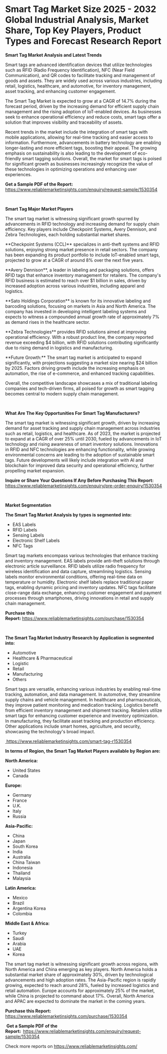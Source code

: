 <p><h1>Smart Tag Market Size 2025 - 2032 Global Industrial Analysis, Market Share, Top Key Players, Product Types and Forecast Research Report</h1></p><p><strong>Smart Tag Market Analysis and Latest Trends</strong></p>
<p><p>Smart tags are advanced identification devices that utilize technologies such as RFID (Radio Frequency Identification), NFC (Near Field Communication), and QR codes to facilitate tracking and management of goods and assets. They are widely used across various industries, including retail, logistics, healthcare, and automotive, for inventory management, asset tracking, and enhancing customer engagement. </p><p>The Smart Tag Market is expected to grow at a CAGR of 14.7% during the forecast period, driven by the increasing demand for efficient supply chain management and the rising adoption of IoT-enabled devices. As businesses seek to enhance operational efficiency and reduce costs, smart tags offer a solution that improves visibility and traceability of assets. </p><p>Recent trends in the market include the integration of smart tags with mobile applications, allowing for real-time tracking and easier access to information. Furthermore, advancements in battery technology are enabling longer-lasting and more efficient tags, boosting their appeal. The growing emphasis on sustainability is also leading to the development of eco-friendly smart tagging solutions. Overall, the market for smart tags is poised for significant growth as businesses increasingly recognize the value of these technologies in optimizing operations and enhancing user experiences.</p></p>
<p><strong>Get a Sample PDF of the Report:&nbsp;</strong> <a href="https://www.reliablemarketinsights.com/enquiry/request-sample/1530354?utm_campaign=2118&utm_medium=2&utm_source=Github&utm_content=ia&utm_term=07022025&utm_id=smart-tag">https://www.reliablemarketinsights.com/enquiry/request-sample/1530354</a></p>
<p>&nbsp;</p>
<p><strong>Smart Tag Major Market Players</strong></p>
<p><p>The smart tag market is witnessing significant growth spurred by advancements in RFID technology and increasing demand for supply chain efficiency. Key players include Checkpoint Systems, Avery Dennison, and Zebra Technologies, each holding substantial market shares.</p><p>**Checkpoint Systems (CCL)** specializes in anti-theft systems and RFID solutions, enjoying strong market presence in retail sectors. The company has been expanding its product portfolio to include IoT-enabled smart tags, projected to grow at a CAGR of around 8% over the next five years.</p><p>**Avery Dennison**, a leader in labeling and packaging solutions, offers RFID tags that enhance inventory management for retailers. The company's RFID business is estimated to reach over $1 billion in sales, driven by increased adoption across various industries, including apparel and logistics.</p><p>**Sato Holdings Corporation** is known for its innovative labeling and barcoding solutions, focusing on markets in Asia and North America. The company has invested in developing intelligent labeling systems and expects to witness a compounded annual growth rate of approximately 7% as demand rises in the healthcare sector.</p><p>**Zebra Technologies** provides RFID solutions aimed at improving operational efficiency. With a robust product line, the company reported revenue exceeding $4 billion, with RFID solutions contributing significantly due to rising demand in logistics and manufacturing.</p><p>**Future Growth:** The smart tag market is anticipated to expand significantly, with projections suggesting a market size nearing $24 billion by 2025. Factors driving growth include the increasing emphasis on automation, the rise of e-commerce, and enhanced tracking capabilities.</p><p>Overall, the competitive landscape showcases a mix of traditional labeling companies and tech-driven firms, all poised for growth as smart tagging becomes central to modern supply chain management.</p></p>
<p>&nbsp;</p>
<p><strong>What Are The Key Opportunities For Smart Tag Manufacturers?</strong></p>
<p><p>The smart tag market is witnessing significant growth, driven by increasing demand for asset tracking and supply chain management across industries such as retail, logistics, and healthcare. As of 2023, the market is projected to expand at a CAGR of over 25% until 2030, fueled by advancements in IoT technology and rising awareness of smart inventory solutions. Innovations in RFID and NFC technologies are enhancing functionality, while growing environmental concerns are leading to the adoption of sustainable smart tags. Future developments will likely include integration with AI and blockchain for improved data security and operational efficiency, further propelling market expansion.</p></p>
<p><strong>Inquire or Share Your Questions If Any Before Purchasing This Report:</strong> <a href="https://www.reliablemarketinsights.com/enquiry/pre-order-enquiry/1530354?utm_campaign=2118&utm_medium=2&utm_source=Github&utm_content=ia&utm_term=07022025&utm_id=smart-tag">https://www.reliablemarketinsights.com/enquiry/pre-order-enquiry/1530354</a></p>
<p>&nbsp;</p>
<p><strong>Market Segmentation</strong></p>
<p><strong>The Smart Tag Market Analysis by types is segmented into:</strong></p>
<p><ul><li>EAS Labels</li><li>RFID Labels</li><li>Sensing Labels</li><li>Electronic Shelf Labels</li><li>NFC Tags</li></ul></p>
<p><p>Smart tag markets encompass various technologies that enhance tracking and inventory management. EAS labels provide anti-theft solutions through electronic article surveillance. RFID labels utilize radio frequency for wireless identification and data capture, streamlining logistics. Sensing labels monitor environmental conditions, offering real-time data on temperature or humidity. Electronic shelf labels replace traditional paper tags, enabling dynamic pricing and inventory updates. NFC tags facilitate close-range data exchange, enhancing customer engagement and payment processes through smartphones, driving innovations in retail and supply chain management.</p></p>
<p><strong>Purchase this Report:&nbsp;</strong><a href="https://www.reliablemarketinsights.com/purchase/1530354?utm_campaign=2118&utm_medium=2&utm_source=Github&utm_content=ia&utm_term=07022025&utm_id=smart-tag">https://www.reliablemarketinsights.com/purchase/1530354</a></p>
<p>&nbsp;</p>
<p><strong>The Smart Tag Market Industry Research by Application is segmented into:</strong></p>
<p><ul><li>Automotive</li><li>Healthcare & Pharmaceutical</li><li>Logistic</li><li>Retail</li><li>Manufacturing</li><li>Others</li></ul></p>
<p><p>Smart tags are versatile, enhancing various industries by enabling real-time tracking, automation, and data management. In automotive, they streamline supply chains and vehicle management. In healthcare and pharmaceuticals, they improve patient monitoring and medication tracking. Logistics benefit from efficient inventory management and shipment tracking. Retailers utilize smart tags for enhancing customer experience and inventory optimization. In manufacturing, they facilitate asset tracking and production efficiency. Other applications include smart homes, agriculture, and security, showcasing the technology's broad impact.</p></p>
<p><a href="https://www.reliablemarketinsights.com/smart-tag-r1530354?utm_campaign=2118&utm_medium=2&utm_source=Github&utm_content=ia&utm_term=07022025&utm_id=smart-tag">&nbsp;https://www.reliablemarketinsights.com/smart-tag-r1530354</a></p>
<p><strong>In terms of Region, the Smart Tag Market Players available by Region are:</strong></p>
<p>
    <p> <strong> North America: </strong>
        <ul>
            <li>United States</li>
            <li>Canada</li>
        </ul>
        </p> 
    <p> <strong> Europe: </strong>
        <ul>
            <li>Germany</li>
            <li>France</li>
            <li>U.K.</li>
            <li>Italy</li>
            <li>Russia</li>
        </ul>
        </p> 
    <p> <strong> Asia-Pacific: </strong>
        <ul>
            <li>China</li>
            <li>Japan</li>
            <li>South Korea</li>
            <li>India</li>
            <li>Australia</li>
            <li>China Taiwan</li>
            <li>Indonesia</li>
            <li>Thailand</li>
            <li>Malaysia</li>
        </ul>
        </p> 
    <p> <strong> Latin America: </strong>
        <ul>
            <li>Mexico</li>
            <li>Brazil</li>
            <li>Argentina Korea</li>
            <li>Colombia</li>
        </ul>
        </p> 
    <p> <strong> Middle East & Africa: </strong>
        <ul>
            <li>Turkey</li>
            <li>Saudi</li>
            <li>Arabia</li>
            <li>UAE</li>
            <li>Korea</li>
        </ul>
    </p>
    </p>
<p><p>The smart tag market is witnessing significant growth across regions, with North America and China emerging as key players. North America holds a substantial market share of approximately 30%, driven by technological advancements and high adoption rates. The Asia-Pacific region is rapidly growing, expected to reach around 28%, fueled by increased logistics and retail automation. Europe accounts for approximately 25% of the market, while China is projected to command about 17%. Overall, North America and APAC are expected to dominate the market in the coming years.</p></p>
<p><strong>Purchase this Report: </strong><a href="https://www.reliablemarketinsights.com/purchase/1530354?utm_campaign=2118&utm_medium=2&utm_source=Github&utm_content=ia&utm_term=07022025&utm_id=smart-tag">https://www.reliablemarketinsights.com/purchase/1530354</a></p>
<p>&nbsp;<strong>Get a Sample PDF of the Report:&nbsp;&nbsp;</strong><a href="https://www.reliablemarketinsights.com/enquiry/request-sample/1530354?utm_campaign=2118&utm_medium=2&utm_source=Github&utm_content=ia&utm_term=07022025&utm_id=smart-tag">https://www.reliablemarketinsights.com/enquiry/request-sample/1530354</a></p>
<p><strong></strong></p>
<p>Check more reports on <a href="https://www.reliablemarketinsights.com/?utm_campaign=2118&utm_medium=2&utm_source=Github&utm_content=ia&utm_term=07022025&utm_id=smart-tag">https://www.reliablemarketinsights.com/</a></p>
